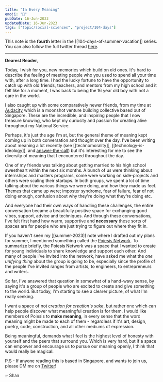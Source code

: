 ```yaml
---
title: "In Every Meaning"
emoji: "🌲"
pubDate: 16-Jun-2023
updatedDate: 16-Jun-2023
tags: ["topic/social-sciences", "project/104-days"]
---
```


This note is the **fourth** letter in the [[104-days-of-summer-vacation]] series. You can also follow the full twitter thread [here](https://twitter.com/solderneer/status/1668911213810716672).

---

**Dearest Reader,**

Today, I wish for you, new memories which build on old ones. It's hard to describe the feeling of meeting people who you used to spend all your time with, after a long time. I had the lucky fortune to have the opportunity to catch up with old friends, teachers, and mentors from my high school and it felt like for a moment, I was back to being the 16 year old boy with not a care in the world.

I also caught up with some comparatively newer friends, from my time at [Audacity](https://audacity.world/) which is a moonshot venture building collective based out of Singapore. These are the incredible, and inspiring people that I now treasure knowing, who kept my curiosity and passion for creating alive throughout my National Service.

Perhaps, it's just the age I'm at, but the general theme of meaning kept coming up in both conversation and thought over the day. I've been writing about meaning a lot recently (see [[technomorality]], [[technology-is-ideology]], and [answer-the-call](https://solderneer.me/letters/answer-the-call/)) but it's interesting for me to see the diversity of meaning that I encountered throughout the day.

One of my friends was talking about getting married to his high school sweetheart within the next six months. A bunch of us were thinking about internships and masters programs, some were working on side-projects and others were scaling their startups. In both groups, we spent a lot of time talking about the various things we were doing, and how they made us feel. Themes that came up were; imposter syndrome, fear of failure, fear of not doing enough, confusion about why they're doing what they're doing etc.

And everyone had their own ways of handling these challenges, the entire conversation became a beautifully positive space for exchanging good vibes, support, advice and techniques. And through these conversations, I've felt first hand how warm, supportive and **necessary** these sorts of spaces are for people who are just trying to figure out where they fit in.

If you haven't seen my [[summer-2023]] note where I drafted out my plans for summer, I mentioned something called the [Poiesis Network](https://solderneer.notion.site/solderneer/Poiesis-3dd83fe5802b41979e55cf59da733029). To summarize briefly, the Poiesis Network was a space that I wanted to create for young individuals to share knowledge and support each other. And many of people I've invited into the network, have asked me what the _one unifying thing_ about the group is going to be, especially since the profile of the people I've invited ranges from artists, to engineers, to entrepreneurs and writers.

So far, I've answered that question in somewhat of a hand-wavy sense, by saying it's a group of people who are excited to create and give something to the world. But today, I'm starting to see a clearer picture, of what I'm really seeking.

I want a space of not _creation for creation's sake_, but rather one which can help people discover what meaningful creation is for them. I would like members of Poiesis to **make meaning**, in every sense that the word meaning might be made to each of them - regardless if it's art, design, poetry, code, construction, and all other mediums of expression.

Being meaningful, demands what I feel is the highest level of honesty with yourself and the peers that surround you. Which is very hard, but if a space can empower and encourage us to pursue our meaning openly, I think that would really be magical.

P.S - If anyone reading this is based in Singapore, and wants to join us, please DM me on 
[Twitter](https://twitter.com/solderneer)!

~ Shan

